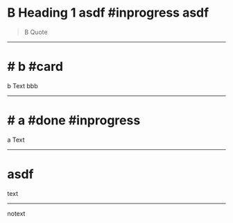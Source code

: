 # B Heading 1 asdf #inprogress asdf

> B Quote

---

# # b #card

b Text bbb

---

# # a #done #inprogress

a Text

---

# asdf

text

---

notext

